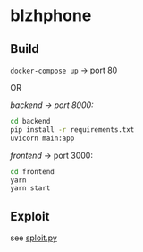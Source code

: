 # blzhphone

## Build

`docker-compose up` -> port 80

OR

_backend -> port 8000:_
```bash
cd backend
pip install -r requirements.txt
uvicorn main:app
```

_frontend_ -> port 3000:
```bash
cd frontend
yarn
yarn start
```

## Exploit

see [sploit.py](./sploit.py)